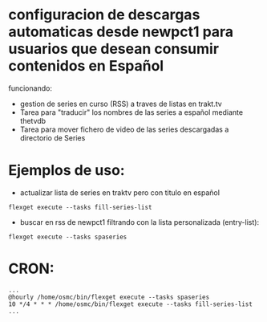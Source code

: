 # configuracion de descargas automaticas desde newpct1 para usuarios que desean consumir contenidos en Español

funcionando:
- gestion de series en curso (RSS) a traves de listas en trakt.tv
- Tarea para "traducir" los nombres de las series a español mediante thetvdb
- Tarea para mover fichero de video de las series descargadas a directorio de Series

# Ejemplos de uso:

- actualizar lista de series en traktv pero con titulo en español
```
flexget execute --tasks fill-series-list
```

- buscar en rss de newpct1 filtrando con la lista personalizada (entry-list):
```
flexget execute --tasks spaseries
```

# CRON:

```
...
@hourly /home/osmc/bin/flexget execute --tasks spaseries
10 */4 * * * /home/osmc/bin/flexget execute --tasks fill-series-list
...
```
